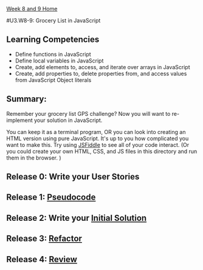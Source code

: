 [Week 8 and 9 Home](./)

#U3.W8-9: Grocery List in JavaScript  

## Learning Competencies
- Define functions in JavaScript
- Define local variables in JavaScript
- Create, add elements to, access, and iterate over arrays in JavaScript
- Create, add properties to, delete properties from, and access values from JavaScript Object literals

## Summary:
Remember your grocery list GPS challenge? Now you will want to re-implement your solution in JavaScript.

You can keep it as a terminal program, OR you can look into creating an HTML version using pure JavaScript. It's up to you how complicated you want to make this. Try using [JSFiddle](http://jsfiddle.net/) to see all of your code interact. (Or you could create your own HTML, CSS, and JS files in this directory and run them in the browser. )

## Release 0: Write your User Stories
## Release 1: [Pseudocode](https://github.com/Devbootcamp/phase-0-handbook/blob/master/coding-references/pseudocode.md)
## Release 2: Write your [Initial Solution](https://github.com/Devbootcamp/phase-0-handbook/blob/master/coding-references/initial-solution.md)
## Release 3: [Refactor](https://github.com/Devbootcamp/phase-0-handbook/blob/master/coding-references/refactoring.md)
## Release 4: [Review](https://github.com/Devbootcamp/phase-0-handbook/blob/master/coding-references/review.md)

